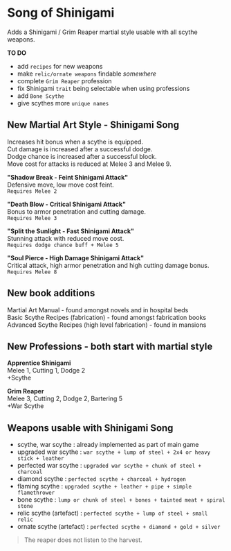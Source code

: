 # Song of Shinigami

Adds a Shinigami / Grim Reaper martial style usable with all scythe weapons.

**TO DO**  
+ add `recipes` for new weapons
+ make `relic/ornate weapons` findable _somewhere_
+ complete `Grim Reaper` profession
+ fix Shinigami `trait` being selectable when using professions
+ add `Bone Scythe`
+ give scythes more `unique names`

## New Martial Art Style - Shinigami Song

Increases hit bonus when a scythe is equipped.  
Cut damage is increased after a successful dodge.  
Dodge chance is increased after a successful block.  
Move cost for attacks is reduced at Melee 3 and Melee 9.  

**"Shadow Break - Feint Shinigami Attack"**  
Defensive move, low move cost feint.  
`Requires Melee 2`

**"Death Blow - Critical Shinigami Attack"**  
Bonus to armor penetration and cutting damage.  
`Requires Melee 3`  

**"Split the Sunlight - Fast Shinigami Attack"**  
Stunning attack with reduced move cost.  
`Requires dodge chance buff + Melee 5`

**"Soul Pierce - High Damage Shinigami Attack"**  
Critical attack, high armor penetration and high cutting damage bonus.  
`Requires Melee 8`

## New book additions

Martial Art Manual - found amongst novels and in hospital beds  
Basic Scythe Recipes (fabrication) - found amongst fabrication books  
Advanced Scythe Recipes (high level fabrication) - found in mansions

## New Professions - both start with martial style

**Apprentice Shinigami**  
	Melee 1, Cutting 1, Dodge 2  
	+Scythe

**Grim Reaper**  
	Melee 3, Cutting 2, Dodge 2, Bartering 5  
	+War Scythe

## Weapons usable with Shinigami Song

* scythe, war scythe : already implemented as part of main game
* upgraded war scythe : `war scythe + lump of steel + 2x4 or heavy stick + leather`
* perfected war scythe : `upgraded war scythe + chunk of steel + charcoal`
* diamond scythe : `perfected scythe + charcoal + hydrogen`
* flaming scythe : `upgraded scythe + leather + pipe + simple flamethrower`
* bone scythe : `lump or chunk of steel + bones + tainted meat + spiral stone`
* relic scythe (artefact) : `perfected scythe + lump of steel + small relic`
* ornate scythe (artefact) : `perfected scythe + diamond + gold + silver`

>The reaper does not listen to the harvest.
